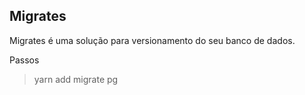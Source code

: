 ## Migrates

Migrates é uma solução para versionamento do seu banco de dados.

Passos

> yarn add migrate pg
